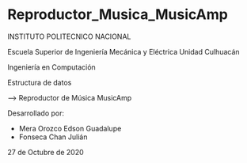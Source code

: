 # Reproductor_Musica_MusicAmp

INSTITUTO POLITECNICO NACIONAL

Escuela Superior de Ingeniería Mecánica y Eléctrica
Unidad Culhuacán

Ingeniería en Computación

Estructura de datos

--> Reproductor de Música MusicAmp

Desarrollado por:
  * Mera Orozco Edson Guadalupe           
  * Fonseca Chan Julián                   

27 de Octubre de 2020
